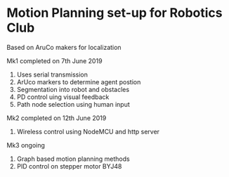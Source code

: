 # Motion Planning set-up for Robotics Club

Based on AruCo makers for localization

Mk1 completed on 7th June 2019

1. Uses serial transmission
2. ArUco markers to determine agent postion
3. Segmentation into robot and obstacles
4. PD control uing visual feedback
5. Path node selection using human input

Mk2 completed on 12th June 2019

1. Wireless control using NodeMCU and http server

Mk3 ongoing

1. Graph based motion planning methods
2. PID control on stepper motor BYJ48
